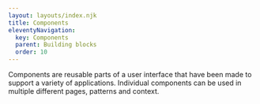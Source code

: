 ```yaml
---
layout: layouts/index.njk
title: Components
eleventyNavigation:
  key: Components
  parent: Building blocks
  order: 10
---
```


Components are reusable parts of a user interface that have been made to support a variety of applications. Individual components can be used in multiple different pages, patterns and context.
